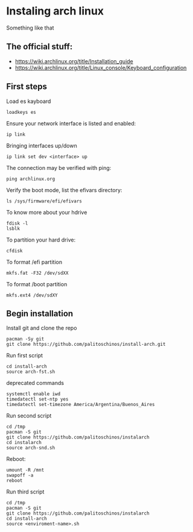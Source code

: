 # Instaling arch linux
Something like that

## The official stuff:
- https://wiki.archlinux.org/title/Installation_guide
- https://wiki.archlinux.org/title/Linux_console/Keyboard_configuration

## First steps
Load es kayboard
```
loadkeys es
```

Ensure your network interface is listed and enabled:
```
ip link
```
Bringing interfaces up/down
```
ip link set dev <interface> up
```

The connection may be verified with ping:
```
ping archlinux.org
```

Verify the boot mode, list the efivars directory:
```
ls /sys/firmware/efi/efivars
```

To know more about your hdrive
```
fdisk -l
lsblk
```

To partition your hard drive:
```
cfdisk
```

To format /efi partition
```
mkfs.fat -F32 /dev/sdXX
```

To format /boot partition
```
mkfs.ext4 /dev/sdXY
```
## Begin installation

Install git and clone the repo
```
pacman -Sy git
git clone https://github.com/palitoschinos/install-arch.git
```

Run first script
```
cd install-arch
source arch-fst.sh
```

deprecated commands
```
systemctl enable iwd
timedatectl set-ntp yes
timedatectl set-timezone America/Argentina/Buenos_Aires
```

Run second script
```
cd /tmp
pacman -S git
git clone https://github.com/palitoschinos/instalarch
cd instalarch
source arch-snd.sh
```

Reboot:
```
umount -R /mnt
swapoff -a
reboot
```

Run third script
```
cd /tmp
pacman -S git
git clone https://github.com/palitoschinos/instalarch
cd install-arch
source <enviroment-name>.sh
```
